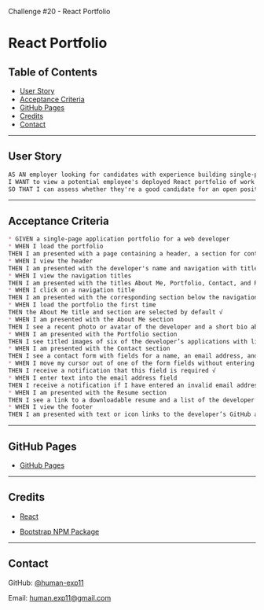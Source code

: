 
Challenge #20 - React Portfolio

# React Portfolio

## Table of Contents
 * [User Story](#user-story)
 * [Acceptance Criteria](#acceptance-criteria)
 * [GitHub Pages](#gh-pages)
 * [Credits](#credits)
 * [Contact](#contact)

---

## User Story

```md
AS AN employer looking for candidates with experience building single-page applications
I WANT to view a potential employee's deployed React portfolio of work samples
SO THAT I can assess whether they're a good candidate for an open position
```
---

## Acceptance Criteria

```md
* GIVEN a single-page application portfolio for a web developer
* WHEN I load the portfolio
THEN I am presented with a page containing a header, a section for content, and a footer √
* WHEN I view the header
THEN I am presented with the developer's name and navigation with titles corresponding to different sections of the portfolio √
* WHEN I view the navigation titles
THEN I am presented with the titles About Me, Portfolio, Contact, and Resume, and the title corresponding to the current section is highlighted √
* WHEN I click on a navigation title
THEN I am presented with the corresponding section below the navigation without the page reloading and that title is highlighted √
* WHEN I load the portfolio the first time
THEN the About Me title and section are selected by default √
* WHEN I am presented with the About Me section
THEN I see a recent photo or avatar of the developer and a short bio about them √
* WHEN I am presented with the Portfolio section
THEN I see titled images of six of the developer’s applications with links to both the deployed applications and the corresponding GitHub repositories √
* WHEN I am presented with the Contact section
THEN I see a contact form with fields for a name, an email address, and a message √
* WHEN I move my cursor out of one of the form fields without entering text
THEN I receive a notification that this field is required √
* WHEN I enter text into the email address field
THEN I receive a notification if I have entered an invalid email address √
* WHEN I am presented with the Resume section
THEN I see a link to a downloadable resume and a list of the developer’s proficiencies √
* WHEN I view the footer
THEN I am presented with text or icon links to the developer’s GitHub and LinkedIn profiles, and their profile on a third platform (Stack Overflow, Twitter) √

```
---

## GitHub Pages

* [GitHub Pages]()

---

## Credits

* [React](https://reactjs.org/)

* [Bootstrap NPM Package](https://www.npmjs.com/package/bootstrap)


---

## Contact

GitHub: [@human-exp11](https://github.com/human-exp11/)

Email: [human.exp11@gmail.com](mailto:human.exp11@gmail.com)
